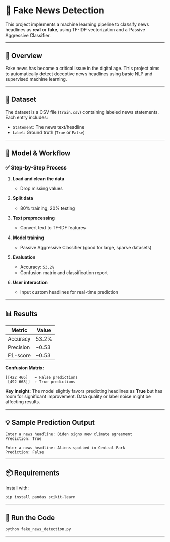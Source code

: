 # 📰 Fake News Detection 

This project implements a machine learning pipeline to classify news headlines as **real** or **fake**, using TF-IDF vectorization and a Passive Aggressive Classifier.

---

## 📌 Overview

Fake news has become a critical issue in the digital age. This project aims to automatically detect deceptive news headlines using basic NLP and supervised machine learning.

---

## 🧾 Dataset

The dataset is a CSV file (`train.csv`) containing labeled news statements.
Each entry includes:

* `Statement`: The news text/headline
* `Label`: Ground truth (`True` or `False`)

---

## 🧠 Model & Workflow

### ✅ Step-by-Step Process

1. **Load and clean the data**

   * Drop missing values
2. **Split data**

   * 80% training, 20% testing
3. **Text preprocessing**

   * Convert text to TF-IDF features
4. **Model training**

   * Passive Aggressive Classifier (good for large, sparse datasets)
5. **Evaluation**

   * Accuracy: `53.2%`
   * Confusion matrix and classification report
6. **User interaction**

   * Input custom headlines for real-time prediction

---

## 📊 Results

| Metric    | Value  |
| --------- | ------ |
| Accuracy  | 53.2%  |
| Precision | \~0.53 |
| F1-score  | \~0.53 |

**Confusion Matrix:**

```
[[422 466]   ← False predictions
 [492 668]]  ← True predictions
```

**Key Insight:**
The model slightly favors predicting headlines as **True** but has room for significant improvement. Data quality or label noise might be affecting results.

---

## 💡 Sample Prediction Output

```
Enter a news headline: Biden signs new climate agreement
Prediction: True

Enter a news headline: Aliens spotted in Central Park
Prediction: False
```

---

## 📦 Requirements

Install with:

```bash
pip install pandas scikit-learn
```

---

## 🚀 Run the Code

```bash
python fake_news_detection.py
```

---
